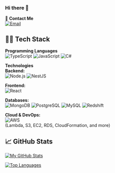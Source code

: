 ### Hi there 👋

💬 **Contact Me**  
[![Email](https://img.shields.io/badge/Email-suren.matinyan.94s@gmail.com-D14836?style=flat&logo=gmail&logoColor=white)](mailto:suren.matinyan.94s@gmail.com)

## 👨‍💻 Tech Stack

**Programming Languages**  
![TypeScript](https://img.shields.io/badge/TypeScript-3178C6?style=flat&logo=typescript&logoColor=white)
![JavaScript](https://img.shields.io/badge/JavaScript-F7DF1E?style=flat&logo=javascript&logoColor=black)
![C#](https://img.shields.io/badge/C%23-239120?style=flat&logo=c-sharp&logoColor=white)

**Technologies**  
**Backend:**  
![Node.js](https://img.shields.io/badge/Node.js-339933?style=flat&logo=nodedotjs&logoColor=white)
![NestJS](https://img.shields.io/badge/NestJS-E0234E?style=flat&logo=nestjs&logoColor=white)

**Frontend:**  
![React](https://img.shields.io/badge/React-61DAFB?style=flat&logo=react&logoColor=black)

**Databases:**  
![MongoDB](https://img.shields.io/badge/MongoDB-47A248?style=flat&logo=mongodb&logoColor=white)
![PostgreSQL](https://img.shields.io/badge/PostgreSQL-4169E1?style=flat&logo=postgresql&logoColor=white)
![MySQL](https://img.shields.io/badge/MySQL-4479A1?style=flat&logo=mysql&logoColor=white)
![Redshift](https://img.shields.io/badge/Redshift-8C4FFF?style=flat&logo=amazon-redshift&logoColor=white)

**Cloud & DevOps:**  
![AWS](https://img.shields.io/badge/AWS-232F3E?style=flat&logo=amazon-aws&logoColor=white)  
(Lambda, S3, EC2, RDS, CloudFormation, and more)

## 📈 GitHub Stats
[![My GitHub Stats](https://github-readme-stats.vercel.app/api?username=SurenMatinyan&show_icons=true&theme=radical)](https://github.com/SurenMatinyan)

[![Top Languages](https://github-readme-stats.vercel.app/api/top-langs/?username=SurenMatinyan&layout=compact&theme=radical)](https://github.com/SurenMatinyan)
